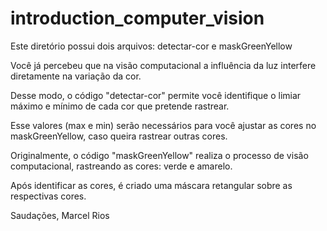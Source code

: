 # introduction_computer_vision

Este diretório possui dois arquivos: detectar-cor e maskGreenYellow

Você já percebeu que na visão computacional a influência da luz interfere diretamente na variação da cor. 

Desse modo, o código "detectar-cor" permite você identifique o limiar máximo e mínimo de cada cor que pretende rastrear.

Esse valores (max e min) serão necessários para você ajustar as cores no maskGreenYellow, caso queira rastrear outras cores.

Originalmente, o código "maskGreenYellow" realiza o processo de visão computacional, rastreando as cores: verde e amarelo. 

Após identificar as cores, é criado uma máscara retangular sobre as respectivas cores.

Saudações,
Marcel Rios
